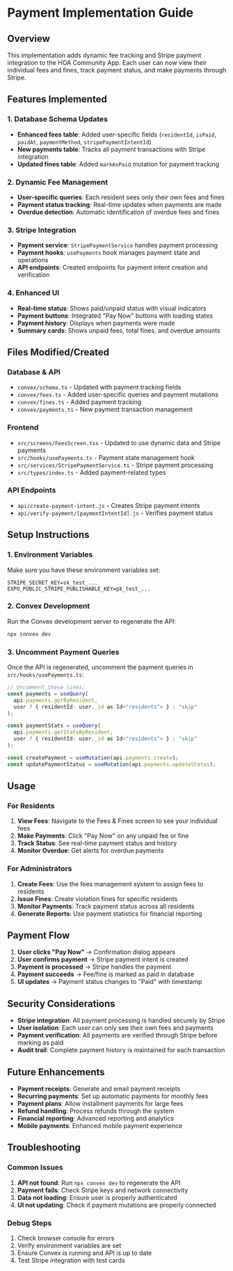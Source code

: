 # Payment Implementation Guide

## Overview
This implementation adds dynamic fee tracking and Stripe payment integration to the HOA Community App. Each user can now view their individual fees and fines, track payment status, and make payments through Stripe.

## Features Implemented

### 1. Database Schema Updates
- **Enhanced fees table**: Added user-specific fields (`residentId`, `isPaid`, `paidAt`, `paymentMethod`, `stripePaymentIntentId`)
- **New payments table**: Tracks all payment transactions with Stripe integration
- **Updated fines table**: Added `markAsPaid` mutation for payment tracking

### 2. Dynamic Fee Management
- **User-specific queries**: Each resident sees only their own fees and fines
- **Payment status tracking**: Real-time updates when payments are made
- **Overdue detection**: Automatic identification of overdue fees and fines

### 3. Stripe Integration
- **Payment service**: `StripePaymentService` handles payment processing
- **Payment hooks**: `usePayments` hook manages payment state and operations
- **API endpoints**: Created endpoints for payment intent creation and verification

### 4. Enhanced UI
- **Real-time status**: Shows paid/unpaid status with visual indicators
- **Payment buttons**: Integrated "Pay Now" buttons with loading states
- **Payment history**: Displays when payments were made
- **Summary cards**: Shows unpaid fees, total fines, and overdue amounts

## Files Modified/Created

### Database & API
- `convex/schema.ts` - Updated with payment tracking fields
- `convex/fees.ts` - Added user-specific queries and payment mutations
- `convex/fines.ts` - Added payment tracking
- `convex/payments.ts` - New payment transaction management

### Frontend
- `src/screens/FeesScreen.tsx` - Updated to use dynamic data and Stripe payments
- `src/hooks/usePayments.ts` - Payment state management hook
- `src/services/StripePaymentService.ts` - Stripe payment processing
- `src/types/index.ts` - Added payment-related types

### API Endpoints
- `api/create-payment-intent.js` - Creates Stripe payment intents
- `api/verify-payment/[paymentIntentId].js` - Verifies payment status

## Setup Instructions

### 1. Environment Variables
Make sure you have these environment variables set:
```
STRIPE_SECRET_KEY=sk_test_...
EXPO_PUBLIC_STRIPE_PUBLISHABLE_KEY=pk_test_...
```

### 2. Convex Development
Run the Convex development server to regenerate the API:
```bash
npx convex dev
```

### 3. Uncomment Payment Queries
Once the API is regenerated, uncomment the payment queries in `src/hooks/usePayments.ts`:
```typescript
// Uncomment these lines:
const payments = useQuery(
  api.payments.getByResident,
  user ? { residentId: user._id as Id<"residents"> } : "skip"
);

const paymentStats = useQuery(
  api.payments.getStatsByResident,
  user ? { residentId: user._id as Id<"residents"> } : "skip"
);

const createPayment = useMutation(api.payments.create);
const updatePaymentStatus = useMutation(api.payments.updateStatus);
```

## Usage

### For Residents
1. **View Fees**: Navigate to the Fees & Fines screen to see your individual fees
2. **Make Payments**: Click "Pay Now" on any unpaid fee or fine
3. **Track Status**: See real-time payment status and history
4. **Monitor Overdue**: Get alerts for overdue payments

### For Administrators
1. **Create Fees**: Use the fees management system to assign fees to residents
2. **Issue Fines**: Create violation fines for specific residents
3. **Monitor Payments**: Track payment status across all residents
4. **Generate Reports**: Use payment statistics for financial reporting

## Payment Flow

1. **User clicks "Pay Now"** → Confirmation dialog appears
2. **User confirms payment** → Stripe payment intent is created
3. **Payment is processed** → Stripe handles the payment
4. **Payment succeeds** → Fee/fine is marked as paid in database
5. **UI updates** → Payment status changes to "Paid" with timestamp

## Security Considerations

- **Stripe integration**: All payment processing is handled securely by Stripe
- **User isolation**: Each user can only see their own fees and payments
- **Payment verification**: All payments are verified through Stripe before marking as paid
- **Audit trail**: Complete payment history is maintained for each transaction

## Future Enhancements

- **Payment receipts**: Generate and email payment receipts
- **Recurring payments**: Set up automatic payments for monthly fees
- **Payment plans**: Allow installment payments for large fees
- **Refund handling**: Process refunds through the system
- **Financial reporting**: Advanced reporting and analytics
- **Mobile payments**: Enhanced mobile payment experience

## Troubleshooting

### Common Issues
1. **API not found**: Run `npx convex dev` to regenerate the API
2. **Payment fails**: Check Stripe keys and network connectivity
3. **Data not loading**: Ensure user is properly authenticated
4. **UI not updating**: Check if payment mutations are properly connected

### Debug Steps
1. Check browser console for errors
2. Verify environment variables are set
3. Ensure Convex is running and API is up to date
4. Test Stripe integration with test cards
